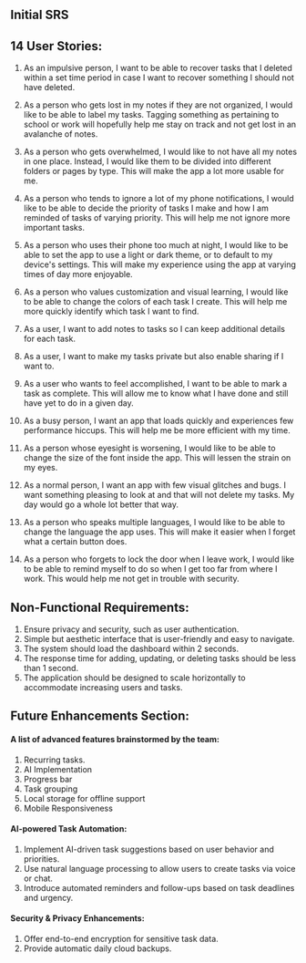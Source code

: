## Initial SRS

## 14 User Stories:

1. As an impulsive person, I want to be able to recover tasks that I deleted within a set time period in case I want to recover something I should not have deleted.

2. As a person who gets lost in my notes if they are not organized, I would like to be able to label my tasks. Tagging something as pertaining to school or work will hopefully help me stay on track and not get lost in an avalanche of notes.

3. As a person who gets overwhelmed, I would like to not have all my notes in one place. Instead, I would like them to be divided into different folders or pages by type. This will make the app a lot more usable for me.

4. As a person who tends to ignore a lot of my phone notifications, I would like to be able to decide the priority of tasks I make and how I am reminded of tasks of varying priority. This will help me not ignore more important tasks.

5. As a person who uses their phone too much at night, I would like to be able to set the app to use a light or dark theme, or to default to my device's settings. This will make my experience using the app at varying times of day more enjoyable.

6. As a person who values customization and visual learning, I would like to be able to change the colors of each task I create. This will help me more quickly identify which task I want to find.

7. As a user, I want to add notes to tasks so I can keep additional details for each task.

8. As a user, I want to make my tasks private but also enable sharing if I want to.

9. As a user who wants to feel accomplished, I want to be able to mark a task as complete. This will allow me to know what I have done and still have yet to do in a given day.

10. As a busy person, I want an app that loads quickly and experiences few performance hiccups. This will help me be more efficient with my time.

11. As a person whose eyesight is worsening, I would like to be able to change the size of the font inside the app. This will lessen the strain on my eyes.

12. As a normal person, I want an app with few visual glitches and bugs. I want something pleasing to look at and that will not delete my tasks. My day would go a whole lot better that way.

13. As a person who speaks multiple languages, I would like to be able to change the language the app uses. This will make it easier when I forget what a certain button does.

14. As a person who forgets to lock the door when I leave work, I would like to be able to remind myself to do so when I get too far from where I work. This would help me not get in trouble with security.

## Non-Functional Requirements:

1. Ensure privacy and security, such as user authentication.
2. Simple but aesthetic interface that is user-friendly and easy to navigate.
3. The system should load the dashboard within 2 seconds.
4. The response time for adding, updating, or deleting tasks should be less than 1 second.
5. The application should be designed to scale horizontally to accommodate increasing users and tasks.

## Future Enhancements Section:

#### A list of advanced features brainstormed by the team:

1. Recurring tasks.
2. AI Implementation
3. Progress bar
4. Task grouping
5. Local storage for offline support
6. Mobile Responsiveness

#### AI-powered Task Automation:

1. Implement AI-driven task suggestions based on user behavior and priorities.
2. Use natural language processing to allow users to create tasks via voice or chat.
3. Introduce automated reminders and follow-ups based on task deadlines and urgency.

#### Security & Privacy Enhancements:

1. Offer end-to-end encryption for sensitive task data.
2. Provide automatic daily cloud backups.
